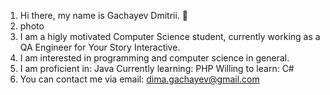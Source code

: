 1. Hi there, my name is Gachayev Dmitrii. 👋
2. photo
3. I am a higly motivated Computer Science student, currently working as a QA Engineer for Your Story Interactive.
4. I am interested in programming and computer science in general.
5. I am proficient in: Java
   Currently learning: PHP
   Willing to learn: C#
8. You can contact me via email: dima.gachayev@gmail.com

